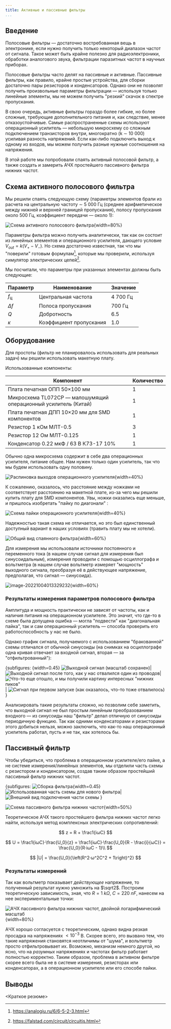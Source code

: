 ```yaml
---
title: Активные и пассивные фильтры
...
```


## Введение

Полосовые фильтры — достаточно востребованная вещь в электронике, если нужно получить только некоторый диапазон частот от сигнала. Такое может быть крайне полезно для радиоэлектроники, обработки аналогового звука, фильтрации паразитных частот в научных приборах.

Полосовые фильтры часто делят на пассивные и активные. Пассивные фильтры, как правило, крайне простые устройства, для сборки достаточно пары резисторов и конденсаторов. Однако они не позволят получить произвольные параметры фильтрации — используя только линейные элементы, мы не можем получить "резкий" скачок в спектре пропускания.

В свою очередь, активные фильтры гораздо более гибкие, но более сложные, требующие дополнительного питания и, как следствие, менее отказоустойчивые. Самые распространенные схемы используют операционный усилитель — небольшую микросхему со сложным подключением транзисторов внутри, многократно (k $\sim$ 10 000) усиливая разность напряжений. Если как-либо подключить выход к одному из входов, мы можем получить разные нужные соотношения на напряжения.

В этой работе мы попробовали спаять активный полосовой фильтр, а также создать и замерить АЧХ простейшего пассивного фильтра нижних частот.

## Схема активного полосового фильтра

Мы решили спаять следующую схему (параметры элементов брали из расчета на  центральную частоту $\sim$ 5 000 Гц (среднее арифметическое между нижней и верхней границей пропускания), полосу пропускания около 500 Гц, коэффициент передачи — около 1):

![Схема активного полосового фильтра](src.assets/op.svg){width=80%}

Параметры фильтра можно получить аналитически, так как он состоит из линейных элементов и операционного усилителя, дающего условие $V_{out} = k(V_+-V_-)$. Но схема достаточно известная, так что мы "поверили" готовым формулам[^formulas], которые мы проверили, используя симулятор электрических цепей[^simulator].

Мы посчитали, что параметры при указанных элементах должны быть следующие:

| Параметр       | Наименование            | Значение |
| -------------- | ----------------------- | -------- |
| $f_{\mbox{ц}}$ | Центральная частота     | 4 700 Гц |
| $Δf$           | Полоса пропускания      | 700 Гц   |
| $Q$            | Добротность             | 6.5      |
| $κ$            | Коэффициент пропускания | 1.0      |

 

## Оборудование
Для простоты (фильтр не планировалось использовать для реальных задач) мы решили использовать макетную плату.

Использованные компоненты:

Компонент | Количество
--- | ---
Плата печатная ОПП 50×100 мм | 1
Микросхема TL072CP — малошумящий операционный усилитель (Китай) | 1
Плата печатная ДПП 10×20 мм для SMD компонентов | 1
Резистор 1 кОм МЛТ-0.5 | 3
Резистор 12 Ом МЛТ-0.125 | 1
Конденсатор 0.22 мкФ / 63 В К73-17 10%  | 1

Обычно одна микросхема содержит в себе два операционных усилителя, питание общее. Нам нужен только один усилитель, так что мы будем использовать одну половину.

![Распиновка выходов операционного усилителя](src.assets/op-pins.jpg){width=40%}

К сожалению, оказалось, что расстояние между ножками не соответствует расстоянию на макетной плате, из-за чего мы решили купить плату для SMD компонентов. Увы, ножки оказались еще меньше, и пришлось изобретать "пайку по диагонали" :

![Схема пайки операционного усилителя](images_src/tikzit_image3.png){width=40%}

Надежностью такая схема не отличается, но это был единственный доступный вариант в наших условиях (травить плату мы не хотели).



![Общий вид спаянного фильтра](images_src/image-20221004004042390.png){width=60%}



Для измерения мы использовали источники постоянного и переменного тока (в нашем случае сигнал для измерения был синусоидальным), измерения проводили с помощью осциллографа и вольтметра (в нашем случае вольтметр измеряет "мощность" выходного сигнала, преобразуя её в действующее напряжение, предполагая, что сигнал — синусоида).



![image-20221004013329232](images_src/image-20221004013329232.png){width=60%}



### Результаты измерения параметров полосового фильтра

Амплитуда и мощность практически не зависят от частоты, как и наличия питания на операционном усилителе. Это значит, что где-то в схеме была допущена ошибка — могла "подвести" как "диагональная пайка", так и сам операционный усилитель — способа проверить его работоспособность у нас не было.

Однако график сигнала, получаемого с использованием "бракованной" схемы отличался от обычной синусоиды (на снимках на осциллографе одна кривая отвечает за входной сигнал, вторая — за "отфильтрованный"):

{subfigures:
![](){width=0.45}
![Выходной сигнал (масштаб сохранен)](images_src/image-20221004213757919.png)|
![Выходной сигнал после того, как у нас отвалился один из проводов](images_src/image-20221004213654679.png)|
![Что-то еще отошло, и мы получили картину интересных "нижних пиков"](images_src/image-20221004213822707.png)|
![Сигнал при первом запуске (как оказалось, что-то тоже отвалилось)](images_src/image-20221004225514111.png)
}

Анализировать такие результаты сложно, но позволим себе заметить, что выходной сигнал не был простым линейным преобразованием входного — из синусоиды наш "фильтр" делал отличную от синусоиды периодичную функцию. Так как одними конденсаторами и резисторами этого добиться нельзя, можно заключить, что как-то наш операционный усилитель работал, пусть и не так, как хотелось бы.

## Пассивный фильтр

Чтобы убедиться, что проблема в операционном усилителе/его пайке, а не системе измерения/линейных элементов, мы отделили часть схемы с резистором и конденсатором, создав таким образом простейший пассивный фильтр нижних частот. 

{subfigures:
![Сборка фильтра](){width=0.45}
![Использованная часть схемы для нового фильтра](images_src/image-20221004215502067.png)|
![Внешний вид подключения части схемы](images_src/image-20221004215948525.png)
}

![Схема пассивного фильтра нижних частот](src.assets/lowpass.svg){width=50%}


Теоретическое АЧХ такого простейшего фильтра нижних частот легко найти, используя метод комплексных электрических сопротивлений:

$$
z = R + \frac1{iωC}
$$

$$
U = \frac1{iωC}·\frac{U_0}{z} = \frac1{iωC}·\frac{U_0}{R - \frac{i}{ωC}} = \frac{U_0}{R·iωC - 1}\\
$$

$$
|U| = \frac{U_0}{\left(R^2·ω^2C^2 + 1\right)^2}
$$

### Результаты измерений

Так как вольтметр показывает *действующее* напряжение, то полученный результат нужно умножить на $\sqrt2$. Построим теоретическую зависимость, зная, что $R = 1\ kΩ$, $C = 220\ nF$, нанесем на нее экспериментальные точки:

![АЧХ пассивного фильтра нижних частот, двойной логарифмический масштаб](images_src/FR_lowpass_sqrt2-16649115510928.png){width=80%}

АЧХ хорошо согласуется с теоретическим, однако видна резкая просадка на напряжениях $<10^{-3}$ В. Скорее всего, это вызвано тем, что такие напряжения становятся неотличимы от "шума", и вольтметр просто отфильтровывает их. Возможно, механизм немного другой, но ясно, что на *разумных* напряжениях и частотах фильтр работает полностью корректно. Таким образом, проблема в активном фильтре скорее всего была не в системе измерения, резисторах или конденсаторах, а в операционном усилителе или его способе пайки.

## Выводы

<Краткое резюме>

[^simulator]: https://falstad.com/circuit/circuitjs.html
[^formulas]: https://analogiu.ru/6/6-5-2-3.html

